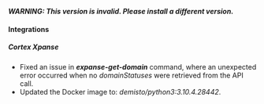 ***WARNING: This version is invalid. Please install a different version.***


#### Integrations
##### Cortex Xpanse
- Fixed an issue in ***expanse-get-domain*** command, where an unexpected error occurred when no *domainStatuses* were retrieved from the API call. 
- Updated the Docker image to: *demisto/python3:3.10.4.28442*.
